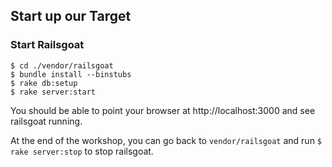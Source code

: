 ## Start up our Target


### Start Railsgoat
```
$ cd ./vendor/railsgoat
$ bundle install --binstubs
$ rake db:setup
$ rake server:start
```
You should be able to point your browser at http://localhost:3000 and see railsgoat running.

At the end of the workshop, you can go back to `vendor/railsgoat` and run `$ rake server:stop` to stop railsgoat.
